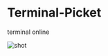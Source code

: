 # Terminal-Picket
terminal online

![shot](https://user-images.githubusercontent.com/109140672/210261180-6cbb9789-f448-448b-ba0b-542610591af4.png)


